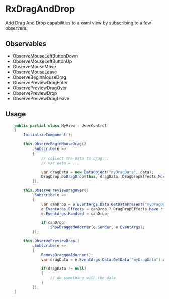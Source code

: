 RxDragAndDrop
=============

Add Drag And Drop capabilities to a xaml view by subscribing to a few observers.

Observables
-----------

- ObserveMouseLeftButtonDown
- ObserveMouseLeftButtonUp
- ObserveMouseMove
- ObserveMouseLeave
- ObserveBeginMouseDrag
- ObservePreviewDragEnter
- ObservePreviewDragOver
- ObservePreviewDrop
- ObservePreivewDragLeave

Usage
-----
```csharp
    public partial class MyView : UserControl
    {
    	InitializeComponent();

    	this.ObserveBeginMouseDrag()
    		.Subscribe(e => 
    		{
				// collect the data to drag...
				// var data = ...

				var dragData = new DataObject("myDragData", data);
				DragDrop.DoDragDrop(this, dragData, DragDropEffects.Move);
    		});

    	this.ObservePreviewDragOver()
    		.Subscribe(e => 
    		{
    			var canDrop = e.EventArgs.Data.GetDataPresent("myDragData");
    			e.EventArgs.Effects = canDrop ? DragDropEffects.Move : DragDropEffects.None;
    			e.EventArgs.Handled = canDrop;

    			if(canDrop)
    				ShowDraggedAdorner(e.Sender, e.EventArgs);
			});

		this.ObservePreviewDrop()
			.Subscribe(e => 
			{
				RemoveDraggedAdorner();
				var dragData = e.EventArgs.Data.GetData("myDragData") as ...;

				if(dragData != null)
				{
					// do something with the data
				}
			});
    }
```